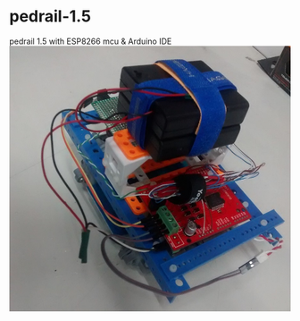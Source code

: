 # pedrail-1.5
pedrail 1.5 with ESP8266 mcu &amp; Arduino IDE 
![image](https://github.com/FreezingEye/pedrail-1.5/blob/master/pedrail15.jpg)
